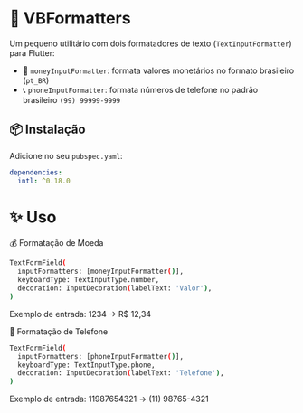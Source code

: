 # 🧾 VBFormatters

Um pequeno utilitário com dois formatadores de texto (`TextInputFormatter`) para Flutter:

- 💸 `moneyInputFormatter`: formata valores monetários no formato brasileiro (`pt_BR`)
- 📞 `phoneInputFormatter`: formata números de telefone no padrão brasileiro `(99) 99999-9999`

## 📦 Instalação

Adicione no seu `pubspec.yaml`:

```yaml
dependencies:
  intl: ^0.18.0
```

# ✨ Uso

💰 Formatação de Moeda

```bash
TextFormField(
  inputFormatters: [moneyInputFormatter()],
  keyboardType: TextInputType.number,
  decoration: InputDecoration(labelText: 'Valor'),
)
```
Exemplo de entrada:
1234 → R$ 12,34

📱 Formatação de Telefone
```bash
TextFormField(
  inputFormatters: [phoneInputFormatter()],
  keyboardType: TextInputType.phone,
  decoration: InputDecoration(labelText: 'Telefone'),
)
```
Exemplo de entrada:
11987654321 → (11) 98765-4321
